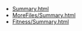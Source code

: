 * [Summary.html](Summary.html)
* [MoreFiles/Summary.html](MoreFiles/Summary.html)
* [Fitness/Summary.html](Fitness/Summary.html)